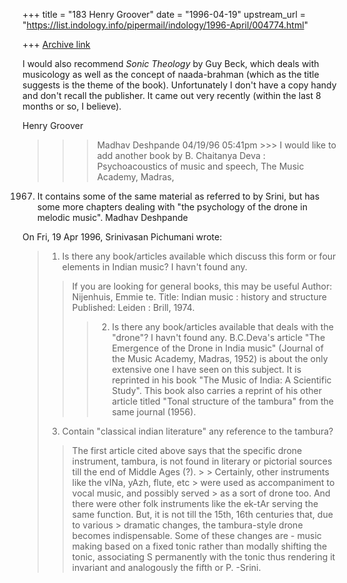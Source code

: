 +++
title = "183 Henry Groover"
date = "1996-04-19"
upstream_url = "https://list.indology.info/pipermail/indology/1996-April/004774.html"

+++
[Archive link](https://list.indology.info/pipermail/indology/1996-April/004774.html)

I would also recommend _Sonic Theology_ by Guy Beck, which deals
with musicology as well as the concept of naada-brahman (which as the
title suggests is the theme of the book).  Unfortunately I don't have a
copy handy and don't recall the publisher.  It came out very recently
(within the last 8 months or so, I believe).

Henry Groover

>>> Madhav Deshpande <mmdesh at umich.edu> 04/19/96 05:41pm >>>
	I would like to add another book by B. Chaitanya Deva : 
Psychoacoustics of music and speech, The Music Academy, Madras,
1967.  It  contains some of the same material as referred to by Srini, but
has some  more chapters dealing with "the psychology of the drone in
melodic music".
	Madhav Deshpande

On Fri, 19 Apr 1996, Srinivasan Pichumani wrote:

> 	1. Is there any book/articles available which discuss this form or
four
> 	elements in Indian music?  I havn't found any.
>  > If you are looking for general books, this may be useful
>  > 	Author:         Nijenhuis, Emmie te.
> 	Title:          Indian music : history and structure
> 	Published:      Leiden : Brill, 1974.
>   >  > 	2. Is there any book/articles available that deals with the
"drone"?
> 	       I havn't found any.
>  > B.C.Deva's article "The Emergence of the Drone in India music"
> (Journal of the Music Academy, Madras, 1952) is about the only
> extensive one I have seen on this subject.  It is reprinted in
> his book "The Music of India: A Scientific Study".
>  > This book also carries a reprint of his other article titled
> "Tonal structure of the tambura" from the same journal (1956).
> 	
> 	3. Contain "classical indian literature" any reference to the
tambura?
>  > The first article cited above says that the specific drone
> instrument, tambura, is not found in literary or pictorial
> sources till the end of Middle Ages (?).  >  > Certainly, other
instruments like the vINa, yAzh, flute, etc  > were used as
accompaniment to vocal music, and possibly served  > as a sort of drone
too.  And there were other folk instruments
> like the ek-tAr serving the same function.
>  > But, it is not till the 15th, 16th centuries that, due to various  >
dramatic changes, the tambura-style drone becomes indispensable.
> Some of these changes are - music making based on a fixed tonic
> rather than modally shifting the tonic, associating S permanently
> with the tonic thus rendering it invariant and analogously the
> fifth or P.
>  > -Srini.
>  > 







